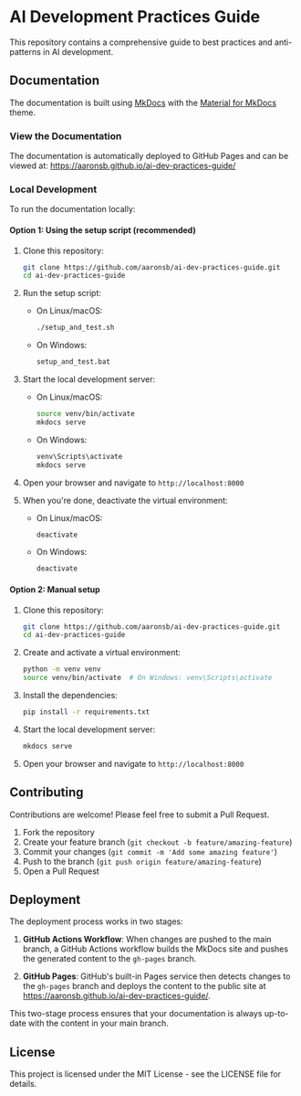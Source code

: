 # AI Development Practices Guide

This repository contains a comprehensive guide to best practices and anti-patterns in AI development.

## Documentation

The documentation is built using [MkDocs](https://www.mkdocs.org/) with the [Material for MkDocs](https://squidfunk.github.io/mkdocs-material/) theme.

### View the Documentation

The documentation is automatically deployed to GitHub Pages and can be viewed at:
https://aaronsb.github.io/ai-dev-practices-guide/

### Local Development

To run the documentation locally:

#### Option 1: Using the setup script (recommended)

1. Clone this repository:
   ```bash
   git clone https://github.com/aaronsb/ai-dev-practices-guide.git
   cd ai-dev-practices-guide
   ```

2. Run the setup script:
   - On Linux/macOS:
     ```bash
     ./setup_and_test.sh
     ```
   - On Windows:
     ```bash
     setup_and_test.bat
     ```

3. Start the local development server:
   - On Linux/macOS:
     ```bash
     source venv/bin/activate
     mkdocs serve
     ```
   - On Windows:
     ```bash
     venv\Scripts\activate
     mkdocs serve
     ```

4. Open your browser and navigate to `http://localhost:8000`

5. When you're done, deactivate the virtual environment:
   - On Linux/macOS:
     ```bash
     deactivate
     ```
   - On Windows:
     ```bash
     deactivate
     ```

#### Option 2: Manual setup

1. Clone this repository:
   ```bash
   git clone https://github.com/aaronsb/ai-dev-practices-guide.git
   cd ai-dev-practices-guide
   ```

2. Create and activate a virtual environment:
   ```bash
   python -m venv venv
   source venv/bin/activate  # On Windows: venv\Scripts\activate
   ```

3. Install the dependencies:
   ```bash
   pip install -r requirements.txt
   ```

4. Start the local development server:
   ```bash
   mkdocs serve
   ```

5. Open your browser and navigate to `http://localhost:8000`

## Contributing

Contributions are welcome! Please feel free to submit a Pull Request.

1. Fork the repository
2. Create your feature branch (`git checkout -b feature/amazing-feature`)
3. Commit your changes (`git commit -m 'Add some amazing feature'`)
4. Push to the branch (`git push origin feature/amazing-feature`)
5. Open a Pull Request

## Deployment

The deployment process works in two stages:

1. **GitHub Actions Workflow**: When changes are pushed to the main branch, a GitHub Actions workflow builds the MkDocs site and pushes the generated content to the `gh-pages` branch.

2. **GitHub Pages**: GitHub's built-in Pages service then detects changes to the `gh-pages` branch and deploys the content to the public site at https://aaronsb.github.io/ai-dev-practices-guide/.

This two-stage process ensures that your documentation is always up-to-date with the content in your main branch.

## License

This project is licensed under the MIT License - see the LICENSE file for details.

